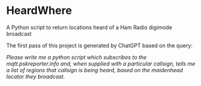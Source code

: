 # HeardWhere
A Python script to return locations heard of a Ham Radio digimode broadcast 

The first pass of this project is generated by ChatGPT based on the query:

_Please write me a python script which subscribes to the mqtt.pskreporter.info and, when supplied with a particular callsign, tells me a list of regions that callsign is being heard, based on the maidenhead locator they broadcast._
